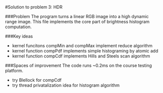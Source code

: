 #Solution to problem 3: HDR

###Problem
The program turns a linear RGB image into a high dynamic range image.
This file implements the core part of brightness histogram computation.

###Key ideas
* kernel funcitons compMin and compMax implement reduce algorithm
* kernel function compPdf implements simple histograming by atomic add
* kernel function compCdf implements Hills and Steels scan algorithm

###Spaces of improvement
The code runs ~0.2ms on the course testing platform. 

* try Blellock for compCdf
* try thread privatalization idea for histogram algorithm 
